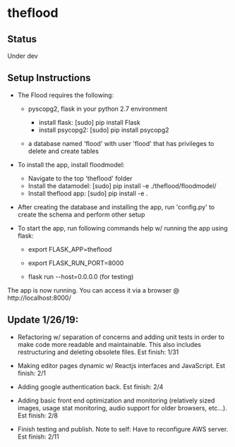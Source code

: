 # theflood
## Status
Under dev

## Setup Instructions
- The Flood requires the following:

  - pyscopg2, flask in your python 2.7 environment
    - install flask: [sudo] pip install Flask
    - install psycopg2: [sudo] pip install psycopg2

  - a database named 'flood' with user 'flood' that has privileges to delete and
  create tables

- To install the app, install floodmodel:
  - Navigate to the top 'theflood' folder
  - Install the datamodel: [sudo] pip install -e ./theflood/floodmodel/
  - Install theflood app: [sudo] pip install -e .

- After creating the database and installing the app, run 'config.py' to create
the schema and perform other setup

- To start the app, run following commands help w/ running the app using flask:

  - export FLASK_APP=theflood

  - export FLASK_RUN_PORT=8000

  - flask run --host=0.0.0.0 (for testing)

The app is now running. You can access it via a browser @ http://localhost:8000/

## Update 1/26/19:

- Refactoring w/ separation of concerns and adding unit tests in order to make code more
readable and maintainable. This also includes restructuring and deleting obsolete files.
Est finish: 1/31

- Making editor pages dynamic w/ Reactjs interfaces and JavaScript. Est finish: 2/1

- Adding google authentication back. Est finish: 2/4

- Adding basic front end optimization and monitoring (relatively sized images,
  usage stat monitoring, audio support for older browsers, etc...). Est finish: 2/8

- Finish testing and publish. Note to self: Have to reconfigure AWS server. Est finish: 2/11
